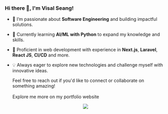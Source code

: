 ### Hi there 👋, I'm Visal Seang!
- 👀 I’m passionate about **Software Engineering** and building impactful solutions.
- 🌱 Currently learning **AI/ML with Python** to expand my knowledge and skills.
- 💼 Proficient in web development with experience in **Next.js**, **Laravel**, **React JS**, **CI/CD** and more.
- 💡 Always eager to explore new technologies and challenge myself with innovative ideas.

  Feel free to reach out if you'd like to connect or collaborate on something amazing!</br> </br>
  <a href="https://visalseang.vercel.app/" style="text-decoration: none !important;">Explore me more on my portfolio website</a></br>
  
<div style="display: flex;flex-wrap: nowrap;justify-content: center;align-items: center;">
  <img src="https://skillicons.dev/icons?i=react,nextjs,docker,aws,postgres,bootstrap,php,laravel,ts,js,tailwind,git&perline=14" />
</div>
